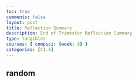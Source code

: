 ```yaml
---
toc: true
comments: false
layout: post
title: Reflection Summary
description: End of Trimester Reflection Summary
type: tangibles
courses: { compsci: {week: 8} }
categories: [C1.4]
---
```


## random
